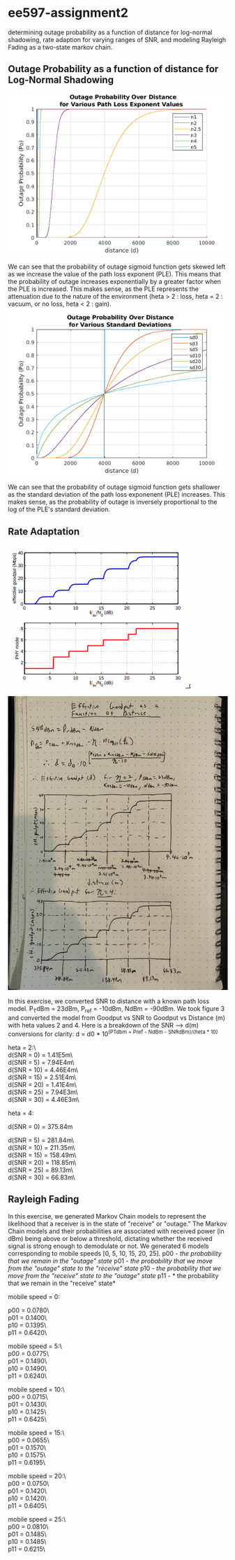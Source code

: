 # ee597-assignment2
determining outage probability as a function of distance for log-normal shadowing, rate adaption for varying ranges of SNR, and modeling Rayleigh Fading as a two-state markov chain.


## Outage Probability as a function of distance for Log-Normal Shadowing 
![*Figure 1: Probability of Outage for Various Path Loss Exponent Values*](p1_pathLossExp.png)

We can see that the probability of outage sigmoid function gets skewed left as we increase the value of the path loss exponent (PLE). This means that the probability of outage increases exponentially by a greater factor when the PLE is increased. This makes sense, as the PLE represents the attenuation due to the nature of the environment (heta > 2 : loss, heta = 2 : vacuum, or no loss, heta < 2 : gain).

![*Figure 2: Probability of Outage for Various Standard Deviations (as applied to the Path Loss Exponent)*](p1_sd.png)

We can see that the probability of outage sigmoid function gets shallower as the standard deviation of the path loss exponenent (PLE) increases. This makes sense, as the probability of outage is inversely proportional to the log of the PLE's standard deviation.

## Rate Adaptation
![*Figure 3: Effective Goodput (Mbps) as a function of SNR*](eff_goodput_vs_snr.png)

![*Figure 4: Effective Goodput (Mbps) as a function of Distance (m)*](eff_goodput_vs_d.png)

In this exercise, we converted SNR to distance with a known path loss model. P<sub>T</sub>dBm = 23dBm, P<sub>ref</sub> = -10dBm, NdBm = -90dBm. We took figure 3 and converted the model from Goodput vs SNR to Goodput vs Distance (m) with heta values 2 and 4.
Here is a breakdown of the SNR --> d(m) conversions for clarity:
d = d0 * 10<sup>(PTdbm + Pref - NdBm - SNRdBm)/(heta * 10)</sup>

heta = 2:\  
d(SNR = 0)  = 1.41E5m\  
d(SNR = 5)  = 7.94E4m\  
d(SNR = 10) = 4.46E4m\  
d(SNR = 15) = 2.51E4m\  
d(SNR = 20) = 1.41E4m\  
d(SNR = 25) = 7.94E3m\  
d(SNR = 30) = 4.46E3m\  

heta = 4:

d(SNR = 0)  = 375.84m
  
d(SNR = 5)  = 281.84m\  
d(SNR = 10) = 211.35m\  
d(SNR = 15) = 158.49m\  
d(SNR = 20) = 118.85m\  
d(SNR = 25) = 89.13m\  
d(SNR = 30) = 66.83m\  

## Rayleigh Fading
In this exercise, we generated Markov Chain models to represent the likelihood that a receiver is in the state of "receive" or "outage." The Markov Chain models and their probabilities are associated with received power (in dBm) being above or below a threshold, dictating whether the received signal is strong enough to demodulate or not. We generated 6 models corresponding to mobile speeds [0, 5, 10, 15, 20, 25]. 
p00 - *the probability that we remain in the "outage" state*
p01 - *the probability that we move from the "outage" state to the "receive" state*
p10 - *the probability that we move from the "receive" state to the "outage" state*
p11 - * the probability that we remain in the "receive" state*

mobile speed = 0:

p00 = 0.0780\  
p01 = 0.1400\  
p10 = 0.1395\  
p11 = 0.6420\  

mobile speed = 5:\  
p00 = 0.0775\  
p01 = 0.1490\  
p10 = 0.1490\  
p11 = 0.6240\  

mobile speed = 10:\  
p00 = 0.0715\  
p01 = 0.1430\  
p10 = 0.1425\  
p11 = 0.6425\  

mobile speed = 15:\  
p00 = 0.0655\  
p01 = 0.1570\  
p10 = 0.1575\  
p11 = 0.6195\  

mobile speed = 20:\  
p00 = 0.0750\  
p01 = 0.1420\  
p10 = 0.1420\  
p11 = 0.6405\  

mobile speed = 25:\  
p00 = 0.0810\  
p01 = 0.1485\  
p10 = 0.1485\  
p11 = 0.6215\  
